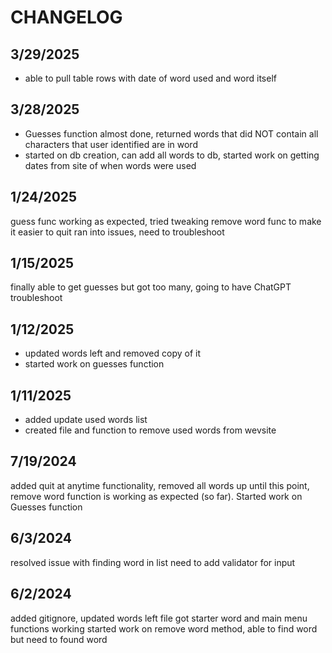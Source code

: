 #   CHANGELOG

## 3/29/2025
- able to pull table rows with date of word used and word itself

## 3/28/2025
- Guesses function almost done, returned words that did NOT contain all characters that user identified are in word
- started on db creation, can add all words to db, started work on getting dates from site of when words were used

## 1/24/2025
guess func working as expected, tried tweaking remove word func to make it easier to quit ran into issues, need to troubleshoot

## 1/15/2025
finally able to get guesses but got too many, going to have ChatGPT troubleshoot

## 1/12/2025
- updated words left and removed copy of it
- started work on guesses function

## 1/11/2025
- added update used words list
- created file and function to remove used words from wevsite

## 7/19/2024
added quit at anytime functionality, removed all words up until this point, remove word function is working as expected (so far). Started work on Guesses function

## 6/3/2024 ##
resolved issue with finding word in list
need to add validator for input

## 6/2/2024 ## 
added gitignore, updated words left file
got starter word and main menu functions working
started work on remove word method, able to find word but need to found word